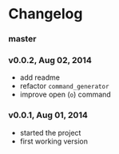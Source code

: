 # Changelog

### master

### v0.0.2, Aug 02, 2014
- add readme
- refactor `command_generator`
- improve open (`o`) command

### v0.0.1, Aug 01, 2014
- started the project
- first working version
